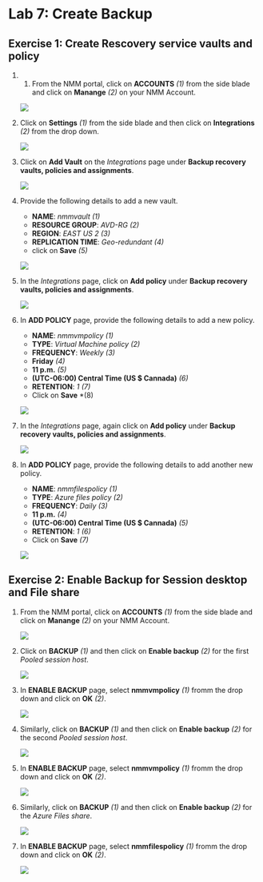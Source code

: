 # Lab 7: Create Backup

## Exercise 1: Create Rescovery service vaults and policy

1. 1. From the NMM portal, click on **ACCOUNTS** *(1)* from the side blade and click on **Manange** *(2)* on your NMM Account.

   ![](media/2s1.png)

1. Click on **Settings** *(1)* from the side blade and then click on **Integrations** *(2)* from the drop down.
 
   ![](media/7s1.png)
   
1. Click on **Add Vault** on the *Integrations* page under **Backup recovery vaults, policies and assignments**.

   ![](media/7s2.png)
   
1. Provide the following details to add a new vault.

   * **NAME**:  *nmmvault* *(1)*
   * **RESOURCE GROUP**:  *AVD-RG* *(2)*
   * **REGION**:  *EAST US 2* *(3)*
   * **REPLICATION TIME**:  *Geo-redundant* *(4)*
   * click on **Save** *(5)*
   
   ![](media/7s3.png)
   
1. In the *Integrations* page, click on **Add policy** under **Backup recovery vaults, policies and assignments**.

   ![](media/7s4.png)
   
1. In **ADD POLICY** page, provide the following details to add a new policy.

   * **NAME**:  *nmmvmpolicy* *(1)*
   * **TYPE**:  *Virtual Machine policy* *(2)*
   * **FREQUENCY**:  *Weekly* *(3)*
   * **Friday** *(4)*
   * **11 p.m.** *(5)*
   * **(UTC-06:00) Central Time (US $ Cannada)** *(6)*
   * **RETENTION**:  *1* *(7)*
   * Click on **Save** *(8)
   
   ![](media/7s5.png)
   
1. In the *Integrations* page, again click on **Add policy** under **Backup recovery vaults, policies and assignments**.

   ![](media/7s4.png)
   
1. In **ADD POLICY** page, provide the following details to add another new policy.

   * **NAME**:  *nmmfilespolicy* *(1)*
   * **TYPE**:  *Azure files policy* *(2)*
   * **FREQUENCY**:  *Daily* *(3)*
   * **11 p.m.** *(4)*
   * **(UTC-06:00) Central Time (US $ Cannada)** *(5)*
   * **RETENTION**:  *1* *(6)*
   * Click on **Save** *(7)*
   
   ![](media/7ss6.png)
   
## Exercise 2: Enable Backup for Session desktop and File share

1. From the NMM portal, click on **ACCOUNTS** *(1)* from the side blade and click on **Manange** *(2)* on your NMM Account.

   ![](media/2s1.png)
   
1. Click on **BACKUP** *(1)* and then click on **Enable backup** *(2)* for the first *Pooled session host*.

   ![](media/7s7.png)
   
1. In **ENABLE BACKUP** page, select **nmmvmpolicy** *(1)* fromm the drop down and click on **OK** *(2)*.

   ![](media/7s8.png)
   
1. Similarly, click on **BACKUP** *(1)* and then click on **Enable backup** *(2)* for the second *Pooled session host*.

   ![](media/7s9.png)
   
1. In **ENABLE BACKUP** page, select **nmmvmpolicy** *(1)* fromm the drop down and click on **OK** *(2)*.

   ![](media/7s10.png)
   
1. Similarly, click on **BACKUP** *(1)* and then click on **Enable backup** *(2)* for the *Azure Files share*.

   ![](media/7s11.png)
   
1. In **ENABLE BACKUP** page, select **nmmfilespolicy** *(1)* fromm the drop down and click on **OK** *(2)*. 

   ![](media/7s12.png)
